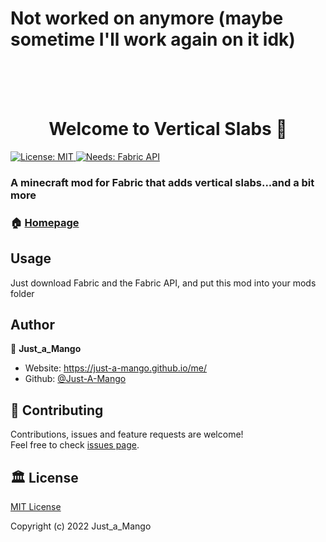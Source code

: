 # Not worked on anymore (maybe sometime I'll work again on it idk)
<br><br><br>
<h1 align="center">Welcome to Vertical Slabs 👋</h1>
<p>
  <a href="#" target="_blank">
    <img alt="License: MIT" src="https://img.shields.io/badge/License-MIT-yellow.svg" />
    <img alt="Needs: Fabric API" src="https://img.shields.io/badge/Needs-Fabric API-dcd4b4.svg" />
  </a>
</p>

### A minecraft mod for Fabric that adds vertical slabs...and a bit more

### 🏠 [Homepage](https://github.com/Just-A-Mango/VerticalSlabs#readme)


## Usage


Just download Fabric and the Fabric API, and put this mod into your mods folder


## Author

👤 **Just_a_Mango**

* Website: https://just-a-mango.github.io/me/
* Github: [@Just-A-Mango](https://github.com/Just-A-Mango)

## 🤝 Contributing

Contributions, issues and feature requests are welcome!<br />Feel free to check [issues page](https://github.com/Just-A-Mango/VerticalSlabs/issues).

## 🏛️ License
[MIT License](https://github.com/just-a-mango/VerticalSlabs/blob/1.17/LICENSE)

Copyright (c) 2022 Just_a_Mango
